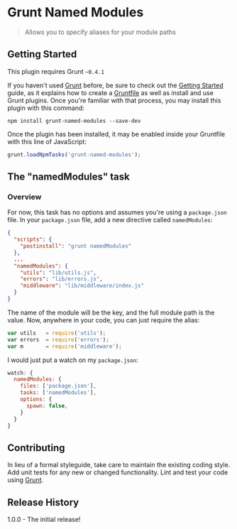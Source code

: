 # Grunt Named Modules

> Allows you to specify aliases for your module paths

## Getting Started

This plugin requires Grunt `~0.4.1`

If you haven't used [Grunt](http://gruntjs.com/) before, be sure to check out the [Getting Started](http://gruntjs.com/getting-started) guide, as it explains how to create a [Gruntfile](http://gruntjs.com/sample-gruntfile) as well as install and use Grunt plugins. Once you're familiar with that process, you may install this plugin with this command:

```shell
npm install grunt-named-modules --save-dev
```

Once the plugin has been installed, it may be enabled inside your Gruntfile with this line of JavaScript:

```js
grunt.loadNpmTasks('grunt-named-modules');
```

## The "namedModules" task

### Overview

For now, this task has no options and assumes you're using a ```package.json``` file. In your ```package.json``` file, add a new directive called ```namedModules```:

```json
{
  "scripts": {
    "postinstall": "grunt namedModules"
  },
  ...
  "namedModules": {
    "utils": "lib/utils.js",
    "errors": "lib/errors.js",
    "middleware": "lib/middleware/index.js"
  }
}
```

The name of the module will be the key, and the full module path is the value. Now, anywhere in your code, you can just require the alias:

```javascript
var utils   = require('utils');
var errors  = require('errors');
var m       = require('middleware');
```

I would just put a watch on my ```package.json```:

```javascript
watch: {
  namedModules: {
    files: ['package.json'],
    tasks: ['namedModules'],
    options: {
      spawn: false,
    }
  }
}
```

## Contributing

In lieu of a formal styleguide, take care to maintain the existing coding style. Add unit tests for any new or changed functionality. Lint and test your code using [Grunt](http://gruntjs.com/).

## Release History

1.0.0 - The initial release!
